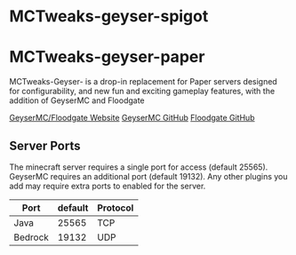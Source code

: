 # MCTweaks-geyser-spigot
# MCTweaks-geyser-paper

MCTweaks-Geyser- is a drop-in replacement for Paper servers designed for configurability, and new fun and exciting gameplay features, with the addition of GeyserMC and Floodgate

[GeyserMC/Floodgate Website](https://geysermc.org/)
[GeyserMC GitHub](https://github.com/GeyserMC/Geyser)
[Floodgate GitHub](https://github.com/GeyserMC/Floodgate/)


## Server Ports

The minecraft server requires a single port for access (default 25565). GeyserMC requires an additional port (default 19132). Any other plugins you add may require extra ports to enabled for the server.

| Port     | default | Protocol |
|----------|---------|----------|
| Java     | 25565   |  TCP     |
| Bedrock  | 19132   |  UDP     |
